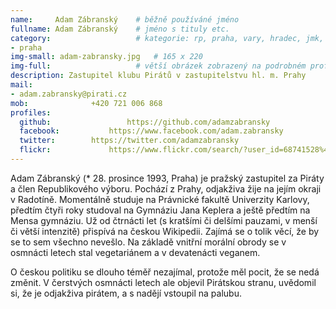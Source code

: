 ```yaml
---
name:     Adam Zábranský  	# běžně používáné jméno
fullname: Adam Zábranský  	# jméno s tituly etc.
category:                 	# kategorie: rp, praha, vary, hradec, jmk, senat
- praha
img-small: adam-zabransky.jpg   # 165 x 220
img-full:                 	# větší obrázek zobrazený na podrobném profilu
description: Zastupitel klubu Pirátů v zastupitelstvu hl. m. Prahy             	# kratký popis, max 160 znaků
mail:
- adam.zabransky@pirati.cz
mob:			  +420 721 006 868
profiles:
  github:                 https://github.com/adamzabransky
  facebook: 		  https://www.facebook.com/adam.zabransky
  twitter: 		  https://twitter.com/adamzabransky
  flickr:     		  https://www.flickr.com/search/?user_id=68741528%40N03&sort=date-taken-desc&view_all=1&text=adam%20z%C3%A1bransk%C3%BD
---
```


Adam Zábranský (* 28. prosince 1993, Praha) je pražský zastupitel za Piráty a člen Republikového výboru. Pochází z Prahy, odjakživa žije na jejím okraji v Radotíně. Momentálně studuje na Právnické fakultě Univerzity Karlovy, předtím čtyři roky studoval na Gymnáziu Jana Keplera a ještě předtím na Mensa gymnáziu. Už od čtrnácti let (s kratšími či delšími pauzami, v menší či větší intenzitě) přispívá na českou Wikipedii. Zajímá se o tolik věcí, že by se to sem všechno nevešlo. Na základě vnitřní morální obrody se v osmnácti letech stal vegetariánem a v devatenácti veganem.

O českou politiku se dlouho téměř nezajímal, protože měl pocit, že se nedá změnit. V čerstvých osmnácti letech ale objevil Pirátskou stranu, uvědomil si, že je odjakživa pirátem, a s nadějí vstoupil na palubu.
